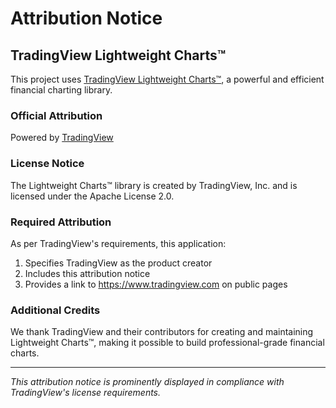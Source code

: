 # Attribution Notice

## TradingView Lightweight Charts™

This project uses [TradingView Lightweight Charts™](https://www.tradingview.com/lightweight-charts/), a powerful and efficient financial charting library.

### Official Attribution
Powered by [TradingView](https://www.tradingview.com)

### License Notice
The Lightweight Charts™ library is created by TradingView, Inc. and is licensed under the Apache License 2.0.

### Required Attribution
As per TradingView's requirements, this application:
1. Specifies TradingView as the product creator
2. Includes this attribution notice
3. Provides a link to https://www.tradingview.com on public pages

### Additional Credits
We thank TradingView and their contributors for creating and maintaining Lightweight Charts™, making it possible to build professional-grade financial charts.

---

*This attribution notice is prominently displayed in compliance with TradingView's license requirements.*
